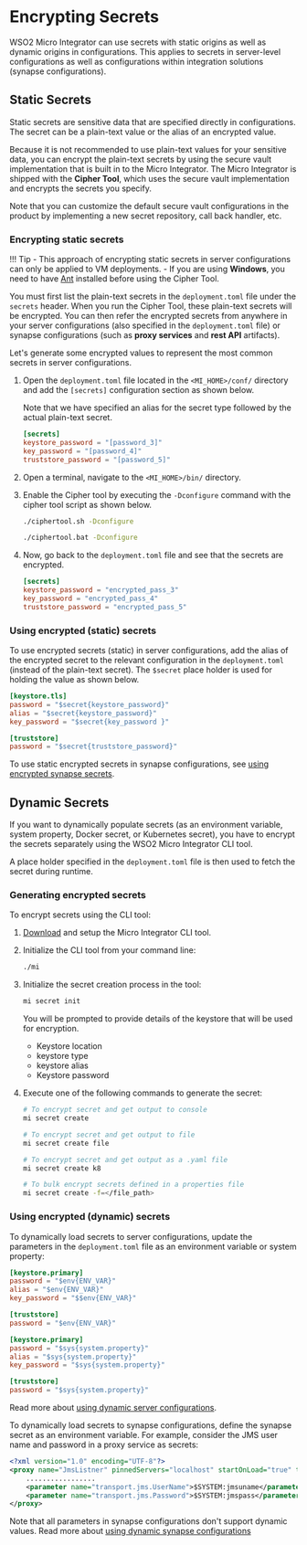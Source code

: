 # Encrypting Secrets

WSO2 Micro Integrator can use secrets with static origins as well as dynamic origins in configurations. This applies to secrets in server-level configurations as well as configurations within integration solutions (synapse configurations).

## Static Secrets

Static secrets are sensitive data that are specified directly in configurations. The secret can be a plain-text value or the alias of an encrypted value.

Because it is not recommended to use plain-text values for your sensitive data, you can encrypt the plain-text secrets by using the secure vault implementation that is built in to the Micro Integrator. The Micro Integrator is shipped with the **Cipher Tool**, which uses the secure vault implementation and encrypts the secrets you specify.

Note that you can customize the default secure vault configurations in the product by implementing a new secret repository, call back handler, etc.

### Encrypting static secrets

!!! Tip
    - This approach of encrypting static secrets in server configurations can only be applied to VM deployments.
    - If you are using **Windows**, you need to have [Ant](http://ant.apache.org/) installed before using the Cipher Tool.

You must first list the plain-text secrets in the `deployment.toml` file under the `secrets` header. When you run the Cipher Tool, these plain-text secrets will be encrypted. You can then refer the encrypted secrets from anywhere in your server configurations (also specified in the `deployment.toml` file) or synapse configurations (such as **proxy services** and **rest API** artifacts).

Let's generate some encrypted values to represent the most common secrets in server configurations.

1. Open the `deployment.toml` file located in the `<MI_HOME>/conf/` directory and add the `[secrets]` configuration section as shown below.

    Note that we have specified an alias for the secret type followed by the actual plain-text secret.

    ```toml
    [secrets]
    keystore_password = "[password_3]"
    key_password = "[password_4]"
    truststore_password = "[password_5]"
    ```

2. Open a terminal, navigate to the `<MI_HOME>/bin/` directory.
3. Enable the Cipher tool by executing the `-Dconfigure` command with the cipher tool script as shown below.

    ```bash tab='On Linux'
    ./ciphertool.sh -Dconfigure
    ```

    ```bash tab='On Windows'
    ./ciphertool.bat -Dconfigure
    ```

3. Now, go back to the `deployment.toml` file and see that the secrets are encrypted.

    ```toml
    [secrets]
    keystore_password = "encrypted_pass_3"
    key_password = "encrypted_pass_4"
    truststore_password = "encrypted_pass_5"
    ```

### Using encrypted (static) secrets
To use encrypted secrets (static) in server configurations, add the alias of the encrypted secret to the relevant configuration in the `deployment.toml` (instead of the plain-text secret). The  `$secret` place holder is used for holding the value as shown below.

```toml
[keystore.tls]
password = "$secret{keystore_password}"
alias = "$secret{keystore_password}"
key_password = "$secret{key_password }"  

[truststore]                  
password = "$secret{truststore_password}"
```

To use static encrypted secrets in synapse configurations, see [using encrypted synapse secrets](../../../develop/creating-artifacts/encrypting-synapse-passwords).

## Dynamic Secrets

If you want to dynamically populate secrets (as an environment variable, system property, Docker secret, or Kubernetes secret), you have to encrypt the secrets separately using the WSO2 Micro Integrator CLI tool.

A place holder specified in the `deployment.toml` file is then used to fetch the secret during runtime.

### Generating encrypted secrets

To encrypt secrets using the CLI tool:

1.  [Download](https://wso2.com/integration/micro-integrator/tooling/) and setup the Micro Integrator CLI tool.
2.  Initialize the CLI tool from your command line:

    ```bash
    ./mi
    ```
3.  Initialize the secret creation process in the tool:

    ```bash
    mi secret init
    ```

    You will be prompted to provide details of the keystore that will be used for encryption.

    - Keystore location
    - keystore type
    - keystore alias
    - Keystore password

4.  Execute one of the following commands to generate the secret:

    ```bash
    # To encrypt secret and get output to console
    mi secret create

    # To encrypt secret and get output to file
    mi secret create file

    # To encrypt secret and get output as a .yaml file
    mi secret create k8

    # To bulk encrypt secrets defined in a properties file
    mi secret create -f=</file_path>
    ```

### Using encrypted (dynamic) secrets

To dynamically load secrets to server configurations, update the parameters in the `deployment.toml` file as an environment variable or system property:

```toml tab='Environment Variable'
[keystore.primary]
password = "$env{ENV_VAR}"
alias = "$env{ENV_VAR}"
key_password = "$$env{ENV_VAR}"  

[truststore]                  
password = "$env{ENV_VAR}"
```

```toml tab='System Property'
[keystore.primary]
password = "$sys{system.property}"
alias = "$sys{system.property}"
key_password = "$sys{system.property}"  

[truststore]                  
password = "$sys{system.property}"
```

Read more about [using dynamic server configurations](../../../setup/dynamic_server_configurations).

To dynamically load secrets to synapse configurations, define the synapse secret as an environment variable.
For example, consider the JMS user name and password in a proxy service as secrets:

```xml
<?xml version="1.0" encoding="UTF-8"?>
<proxy name="JmsListner" pinnedServers="localhost" startOnLoad="true" transports="http https jms" xmlns="http://ws.apache.org/ns/synapse">
    .................
    <parameter name="transport.jms.UserName">$SYSTEM:jmsuname</parameter>
    <parameter name="transport.jms.Password">$SYSTEM:jmspass</parameter>
</proxy>
```
Note that all parameters in synapse configurations don't support dynamic values. Read more about [using dynamic synapse configurations](../../../develop/injecting-parameters)
